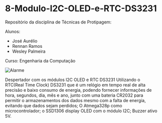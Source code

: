 # 8-Modulo-I2C-OLED-e-RTC-DS3231
Repositório da disciplina de Técnicas de Protipagem:

Alunos:

- José Aurélio
- Rennan Ramos
- Wesley Palmeira

Curso: Engenharia da Computação


![Alarme](https://user-images.githubusercontent.com/47746972/128574489-000bb240-152c-4722-9251-9b3ea89b05f0.jpg)

Despertador com os módulos I2C OLED e RTC DS3231
Utilizando o RTC(Real Time Clock) DS3231 que é um relógio em tempo real de alta precisão e baixo consumo de energia, podendo fornecer informações de hora, segundos, dia, mês e ano, junto com uma bateria CR2032 para permitir o armazenamentos dos dados mesmo com a falta de energia, evitando que dados sejam perdidos; O Atmega328p como microcontrolador; o SSD1306 display OLED com o módulo I2C; Buzzer ativo 5V.
